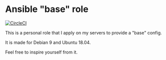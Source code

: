 # Ansible "base" role

[![CircleCI](https://circleci.com/gh/angristan/ansible-restic.svg?style=svg)](https://circleci.com/gh/angristan/ansible-restic)

This is a personal role that I apply on my servers to provide a "base" config.

It is made for Debian 9 and Ubuntu 18.04.

Feel free to inspire yourself from it.
